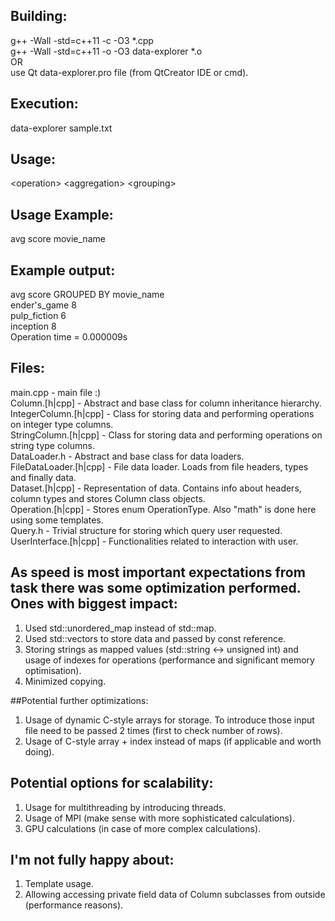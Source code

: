 ## Building:  
g++ -Wall -std=c++11 -c -O3 *.cpp  
g++ -Wall -std=c++11 -o -O3 data-explorer *.o  
OR  
use Qt data-explorer.pro file (from QtCreator IDE or cmd).  

## Execution:  
data-explorer sample.txt

## Usage:  
\<operation\> \<aggregation\> \<grouping\>  

## Usage Example:  
avg score movie_name

## Example output:  
avg score GROUPED BY movie_name  
ender's_game 8  
pulp_fiction 6  
inception 8  
Operation time = 0.000009s  

## Files:  
main.cpp - main file :)  
Column.[h|cpp] - Abstract and base class for column inheritance hierarchy.  
IntegerColumn.[h|cpp] - Class for storing data and performing operations on integer type columns.   
StringColumn.[h|cpp] - Class for storing data and performing operations on string type columns.   
DataLoader.h - Abstract and base class for data loaders.  
FileDataLoader.[h|cpp] - File data loader. Loads from file headers, types and finally data.  
Dataset.[h|cpp] - Representation of data. Contains info about headers, column types and stores Column class objects.  
Operation.[h|cpp] - Stores enum OperationType. Also "math" is done here using some templates.  
Query.h - Trivial structure for storing which query user requested.  
UserInterface.[h|cpp] - Functionalities related to interaction with user.  

## As speed is most important expectations from task there was some optimization performed. Ones with biggest impact:  
1) Used std::unordered_map instead of std::map.  
2) Used std::vectors to store data and passed by const reference.  
3) Storing strings as mapped values (std::string <-> unsigned int) and usage of indexes for operations (performance and significant memory optimisation).  
4) Minimized copying.

##Potential further optimizations:  
1) Usage of dynamic C-style arrays for storage. To introduce those input file need to be passed 2 times (first to check number of rows).  
2) Usage of C-style array + index instead of maps (if applicable and worth doing).  

## Potential options for scalability:  
1) Usage for multithreading by introducing threads.  
2) Usage of MPI (make sense with more sophisticated calculations).  
3) GPU calculations (in case of more complex calculations).

## I'm not fully happy about:  
1) Template usage.  
2) Allowing accessing private field data of Column subclasses from outside (performance reasons).
